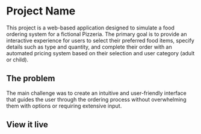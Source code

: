 # Project Name

This project is a web-based application designed to simulate a food ordering system for a fictional Pizzeria. The primary goal is to provide an interactive experience for users to select their preferred food items, specify details such as type and quantity, and complete their order with an automated pricing system based on their selection and user category (adult or child).

## The problem

The main challenge was to create an intuitive and user-friendly interface that guides the user through the ordering process without overwhelming them with options or requiring extensive input. 

## View it live

